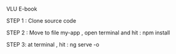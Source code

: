 VLU E-book

STEP 1 : Clone source code

STEP 2 : Move to file my-app , open terminal and hit : npm install

STEP 3: at terminal , hit : ng serve -o
